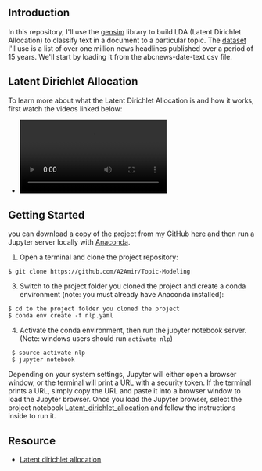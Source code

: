 ## Introduction

In this repository, I'll use the [gensim](https://radimrehurek.com/gensim/) library to build LDA (Latent Dirichlet Allocation) to classify text in a document to a particular topic.
The [dataset](https://github.com/A2Amir/Topic-Modeling/blob/main/abcnews-date-text.csv) I'll use is a list of over one million news headlines published over a period of 15 years. We'll start by loading it from the abcnews-date-text.csv file.

## Latent Dirichlet Allocation

To learn more about what the Latent Dirichlet Allocation is and how it works, first watch the videos linked below:

* ![Latent Dirichlet Allocation](/images/LDA.mp4) 

## Getting Started


 you can download a copy of the project from my GitHub [here](https://github.com/A2Amir/Topic-Modeling) and then run a Jupyter server locally with [Anaconda](https://www.anaconda.com/download/).


1. Open a terminal and clone the project repository:
```
$ git clone https://github.com/A2Amir/Topic-Modeling
```

3. Switch to the project folder you cloned the project and create a conda environment (note: you must already have Anaconda installed):
```
$ cd to the project folder you cloned the project
$ conda env create -f nlp.yaml
```

4. Activate the conda environment, then run the jupyter notebook server. (Note: windows users should run `activate nlp`)
```
 $ source activate nlp
 $ jupyter notebook
```

Depending on your system settings, Jupyter will either open a browser window, or the terminal will print a URL with a security token. If the terminal prints a URL, simply copy the URL and paste it into a browser window to load the Jupyter browser. Once you load the Jupyter browser, select the project notebook [Latent_dirichlet_allocation](https://github.com/A2Amir/Topic-Modeling/blob/main/Latent_dirichlet_allocation.ipynb) and follow the instructions inside to run it.

## Resource
* [Latent dirichlet allocation](https://ai.stanford.edu/~ang/papers/jair03-lda.pdf)
